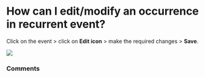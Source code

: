 # How can I edit/modify an occurrence in recurrent event?

<p class="no-margin">Click on the event &gt; click on <b>Edit icon</b> &gt; make the required changes &gt; <b>Save</b>.</p>
<p class="no-margin"></p>
<div class="intercom-container"><img src="https://teams-pro.intercom-attachments-1.com/i/o/664844726/5e03baf5c123a302ccd05672/how_can_i_editmodify_an_occurrence_in_recurrent_event.png"></div>

### Comments

<Comments />